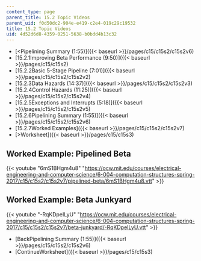 ```yaml
---
content_type: page
parent_title: 15.2 Topic Videos
parent_uid: f0d50dc2-904e-e419-c2e4-019c29c19532
title: 15.2 Topic Videos
uid: 4d52d6d8-4359-0251-5638-b0bdd4b13c32
---
```


*   [<Pipelining Summary (1:55)]({{< baseurl >}}/pages/c15/c15s2/c15s2v6)
*   [15.2.1Improving Beta Performance (9:50)]({{< baseurl >}}/pages/c15/c15s2)
*   [15.2.2Basic 5-Stage Pipeline (7:01)]({{< baseurl >}}/pages/c15/c15s2/c15s2v2)
*   [15.2.3Data Hazards (14:37)]({{< baseurl >}}/pages/c15/c15s2/c15s2v3)
*   [15.2.4Control Hazards (11:25)]({{< baseurl >}}/pages/c15/c15s2/c15s2v4)
*   [15.2.5Exceptions and Interrupts (5:18)]({{< baseurl >}}/pages/c15/c15s2/c15s2v5)
*   [15.2.6Pipelining Summary (1:55)]({{< baseurl >}}/pages/c15/c15s2/c15s2v6)
*   [15.2.7Worked Examples]({{< baseurl >}}/pages/c15/c15s2/c15s2v7)
*   [\>Worksheet]({{< baseurl >}}/pages/c15/c15s3)

Worked Example: Pipelined Beta
------------------------------

{{< youtube "6mS1BHgm4u8" "https://ocw.mit.edu/courses/electrical-engineering-and-computer-science/6-004-computation-structures-spring-2017/c15/c15s2/c15s2v7/pipelined-beta/6mS1BHgm4u8.vtt" >}}

Worked Example: Beta Junkyard
-----------------------------

{{< youtube "-RqKDpeILyU" "https://ocw.mit.edu/courses/electrical-engineering-and-computer-science/6-004-computation-structures-spring-2017/c15/c15s2/c15s2v7/beta-junkyard/-RqKDpeILyU.vtt" >}}

*   [BackPipelining Summary (1:55)]({{< baseurl >}}/pages/c15/c15s2/c15s2v6)
*   [ContinueWorksheet]({{< baseurl >}}/pages/c15/c15s3)